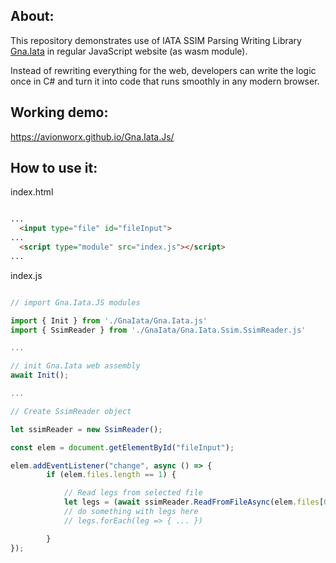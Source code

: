 About:
-------
This repository demonstrates use of IATA SSIM Parsing Writing Library [Gna.Iata](https://www.nuget.org/packages/Gna.Iata) in regular JavaScript website (as wasm module).

Instead of rewriting everything for the web, developers can write the logic once in C# and turn it into code that runs smoothly in any modern browser. 

Working demo: 
-------------
https://avionworx.github.io/Gna.Iata.Js/

How to use it:
-------

index.html

```html

...
  <input type="file" id="fileInput">
...
  <script type="module" src="index.js"></script>
...
```

index.js

```js  

// import Gna.Iata.JS modules

import { Init } from './GnaIata/Gna.Iata.js'
import { SsimReader } from './GnaIata/Gna.Iata.Ssim.SsimReader.js'

...

// init Gna.Iata web assembly
await Init();

...

// Create SsimReader object

let ssimReader = new SsimReader();

const elem = document.getElementById("fileInput");

elem.addEventListener("change", async () => {
        if (elem.files.length == 1) {

            // Read legs from selected file            
            let legs = (await ssimReader.ReadFromFileAsync(elem.files[0]).Legs;
            // do something with legs here
            // legs.forEach(leg => { ... })

        }
});

```


